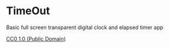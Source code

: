 # TimeOut 

Basic full screen transparent digital clock and elapsed timer app

[CC0 1.0 (Public Domain)](LICENSE.md)
